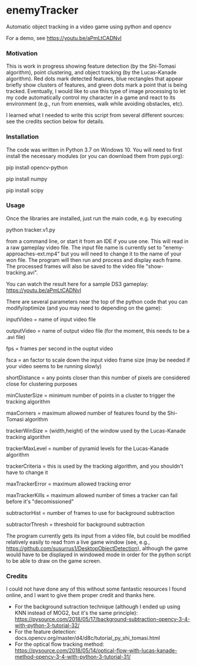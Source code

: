 # enemyTracker

Automatic object tracking in a video game using python and opencv

For a demo, see https://youtu.be/aPmLtCADNvI

### Motivation

This is work in progress showing feature detection (by the Shi-Tomasi algorithm), point clustering, and object tracking (by the Lucas-Kanade algorithm).  Red dots mark detected features, blue rectangles that appear briefly show clusters of features, and green dots mark a point that is being tracked.  Eventually, I would like to use this type of image processing to let my code automatically control my character in a game and react to its environment (e.g., run from enemies, walk while avoiding obstacles, etc).

I learned what I needed to write this script from several different sources: see the credits section below for details.

### Installation

The code was written in Python 3.7 on Windows 10. You will need to first install the necessary modules (or you can download them from pypi.org):

pip install opencv-python

pip install numpy

pip install scipy

### Usage

Once the libraries are installed, just run the main code, e.g. by executing

python tracker.v1.py

from a command line, or start it from an IDE if you use one. This will read in a raw gameplay video file.  The input file name is currently set to "enemy-approaches-ext.mp4" but you will need to change it to the name of your won file.  The program will then run and process and display each frame.  The processed frames will also be saved to the video file "show-tracking.avi".  

You can watch the result here for a sample DS3 gameplay: https://youtu.be/aPmLtCADNvI

There are several parameters near the top of the python code that you can modify/optimize (and you may need to depending on the game):


inputVideo = name of input video file

outputVideo = name of output video file (for the moment, this needs to be a .avi file)

fps = frames per second in the ouptut video

fsca = an factor to scale down the input video frame size (may be needed if your video seems to be running slowly)

shortDistance = any points closer than this number of pixels are considered close for clustering purposes

minClusterSize = minimum number of points in a cluster to trigger the tracking algorithm

maxCorners = maximum allowed number of features found by the Shi-Tomasi algorithm

trackerWinSize  = (width,height) of the window used by the Lucas-Kanade tracking algorithm

trackerMaxLevel = number of pyramid levels for the Lucas-Kanade algorithm

trackerCriteria = this is used by the tracking algorithm, and you shouldn't have to change it

maxTrackerError = maximum allowed tracking error

maxTrackerKills = maximum allowed number of times a tracker can fail before it's "decomissioned"

subtractorHist = number of frames to use for background subtraction

subtractorThresh = threshold for background subtraction


The program currently gets its input from a video file, but could be modified relatively easily to read from a live game window (see, e.g., https://github.com/susurrus1/DesktopObjectDetection), although the game would have to be displayed in windowed mode in order for the python script to be able to draw on the game screen.

### Credits

I could not have done any of this without some fantastic resources I found online, and I want to give them proper credit and thanks here.

* For the background sutraction technique (although I ended up using KNN instead of MOG2, but it's the same principle): https://pysource.com/2018/05/17/background-subtraction-opencv-3-4-with-python-3-tutorial-32/
* For the feature detection: docs.opencv.org/master/d4/d8c/tutorial_py_shi_tomasi.html
* For the optical flow tracking method: https://pysource.com/2018/05/14/optical-flow-with-lucas-kanade-method-opencv-3-4-with-python-3-tutorial-31/
